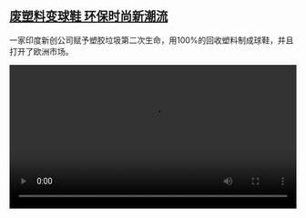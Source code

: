 <!--1641629826000-->
[废塑料变球鞋 环保时尚新潮流](https://www.dw.com/zh/%E5%BA%9F%E5%A1%91%E6%96%99%E5%8F%98%E7%90%83%E9%9E%8B%20%E7%8E%AF%E4%BF%9D%E6%97%B6%E5%B0%9A%E6%96%B0%E6%BD%AE%E6%B5%81/a-60340351)
------

<p>一家印度新创公司赋予塑胶垃圾第二次生命，用100%的回收塑料制成球鞋，并且打开了欧洲市场。</small></p><video src="https://tvdownloaddw-a.akamaihd.net/dwtv_video/flv/vdt_zh/2022/bchi220105_001_thaely_01r_sd_sor.mp4" controls style="width:100%"></video>
